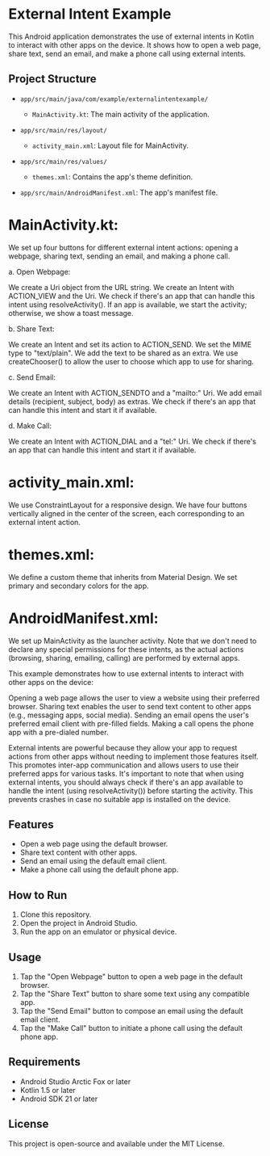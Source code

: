 # External Intent Example

This Android application demonstrates the use of external intents in Kotlin to interact with other apps on the device. It shows how to open a web page, share text, send an email, and make a phone call using external intents.

## Project Structure

- `app/src/main/java/com/example/externalintentexample/`
  - `MainActivity.kt`: The main activity of the application.

- `app/src/main/res/layout/`
  - `activity_main.xml`: Layout file for MainActivity.

- `app/src/main/res/values/`
  - `themes.xml`: Contains the app's theme definition.

- `app/src/main/AndroidManifest.xml`: The app's manifest file.


# MainActivity.kt:

We set up four buttons for different external intent actions: opening a webpage, sharing text, sending an email, and making a phone call.

a. Open Webpage:

We create a Uri object from the URL string.
We create an Intent with ACTION_VIEW and the Uri.
We check if there's an app that can handle this intent using resolveActivity().
If an app is available, we start the activity; otherwise, we show a toast message.

b. Share Text:

We create an Intent and set its action to ACTION_SEND.
We set the MIME type to "text/plain".
We add the text to be shared as an extra.
We use createChooser() to allow the user to choose which app to use for sharing.

c. Send Email:

We create an Intent with ACTION_SENDTO and a "mailto:" Uri.
We add email details (recipient, subject, body) as extras.
We check if there's an app that can handle this intent and start it if available.

d. Make Call:

We create an Intent with ACTION_DIAL and a "tel:" Uri.
We check if there's an app that can handle this intent and start it if available.


# activity_main.xml:

We use ConstraintLayout for a responsive design.
We have four buttons vertically aligned in the center of the screen, each corresponding to an external intent action.


# themes.xml:

We define a custom theme that inherits from Material Design.
We set primary and secondary colors for the app.


 # AndroidManifest.xml:

We set up MainActivity as the launcher activity.
Note that we don't need to declare any special permissions for these intents, as the actual actions (browsing, sharing, emailing, calling) are performed by external apps.



This example demonstrates how to use external intents to interact with other apps on the device:

Opening a web page allows the user to view a website using their preferred browser.
Sharing text enables the user to send text content to other apps (e.g., messaging apps, social media).
Sending an email opens the user's preferred email client with pre-filled fields.
Making a call opens the phone app with a pre-dialed number.

External intents are powerful because they allow your app to request actions from other apps without needing to implement those features itself. This promotes inter-app communication and allows users to use their preferred apps for various tasks.
It's important to note that when using external intents, you should always check if there's an app available to handle the intent (using resolveActivity()) before starting the activity. This prevents crashes in case no suitable app is installed on the device.

## Features

- Open a web page using the default browser.
- Share text content with other apps.
- Send an email using the default email client.
- Make a phone call using the default phone app.

## How to Run

1. Clone this repository.
2. Open the project in Android Studio.
3. Run the app on an emulator or physical device.

## Usage

1. Tap the "Open Webpage" button to open a web page in the default browser.
2. Tap the "Share Text" button to share some text using any compatible app.
3. Tap the "Send Email" button to compose an email using the default email client.
4. Tap the "Make Call" button to initiate a phone call using the default phone app.

## Requirements

- Android Studio Arctic Fox or later
- Kotlin 1.5 or later
- Android SDK 21 or later

## License

This project is open-source and available under the MIT License.

